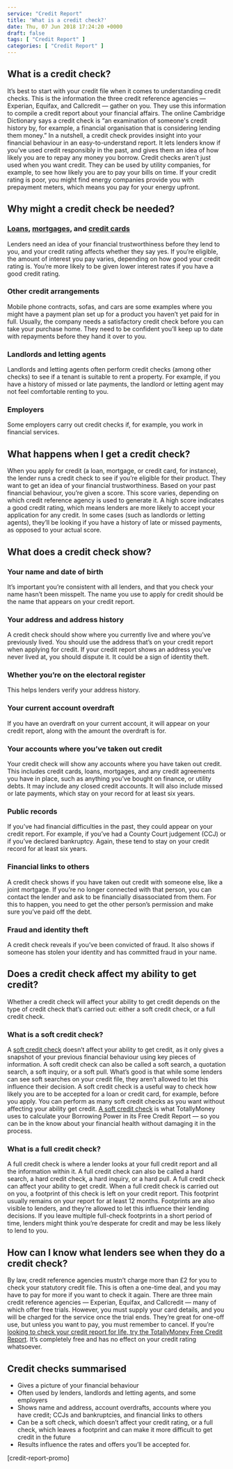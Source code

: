 ```yaml
---
service: "Credit Report"
title: 'What is a credit check?'
date: Thu, 07 Jun 2018 17:24:20 +0000
draft: false
tags: [ "Credit Report" ]
categories: [ "Credit Report" ]
---
```


What is a credit check?
-----------------------

It’s best to start with your credit file when it comes to understanding credit checks. This is the information the three credit reference agencies — Experian, Equifax, and Callcredit — gather on you. They use this information to compile a credit report about your financial affairs. The online Cambridge Dictionary says a credit check is “an examination of someone's credit history by, for example, a financial organisation that is considering lending them money.” In a nutshell, a credit check provides insight into your financial behaviour in an easy-to-understand report. It lets lenders know if you’ve used credit responsibly in the past, and gives them an idea of how likely you are to repay any money you borrow. Credit checks aren’t just used when you want credit. They can be used by utility companies, for example, to see how likely you are to pay your bills on time. If your credit rating is poor, you might find energy companies provide you with prepayment meters, which means you pay for your energy upfront.

Why might a credit check be needed?
-----------------------------------

### [Loans](https://www.totallymoney.com/loans/), [mortgages](https://www.totallymoney.com/mortgages/), and [credit cards](https://www.totallymoney.com/credit-cards/)

Lenders need an idea of your financial trustworthiness before they lend to you, and your credit rating affects whether they say yes. If you’re eligible, the amount of interest you pay varies, depending on how good your credit rating is. You’re more likely to be given lower interest rates if you have a good credit rating.

### Other credit arrangements

Mobile phone contracts, sofas, and cars are some examples where you might have a payment plan set up for a product you haven’t yet paid for in full. Usually, the company needs a satisfactory credit check before you can take your purchase home. They need to be confident you’ll keep up to date with repayments before they hand it over to you.

### Landlords and letting agents

Landlords and letting agents often perform credit checks (among other checks) to see if a tenant is suitable to rent a property. For example, if you have a history of missed or late payments, the landlord or letting agent may not feel comfortable renting to you.

### Employers

Some employers carry out credit checks if, for example, you work in financial services.

What happens when I get a credit check?
---------------------------------------

When you apply for credit (a loan, mortgage, or credit card, for instance), the lender runs a credit check to see if you’re eligible for their product. They want to get an idea of your financial trustworthiness. Based on your past financial behaviour, you’re given a score. This score varies, depending on which credit reference agency is used to generate it. A high score indicates a good credit rating, which means lenders are more likely to accept your application for any credit. In some cases (such as landlords or letting agents), they’ll be looking if you have a history of late or missed payments, as opposed to your actual score.

What does a credit check show?
------------------------------

### Your name and date of birth

It’s important you’re consistent with all lenders, and that you check your name hasn’t been misspelt. The name you use to apply for credit should be the name that appears on your credit report.

### Your address and address history

A credit check should show where you currently live and where you’ve previously lived. You should use the address that’s on your credit report when applying for credit. If your credit report shows an address you’ve never lived at, you should dispute it. It could be a sign of identity theft.

### Whether you’re on the electoral register

This helps lenders verify your address history.

### Your current account overdraft

If you have an overdraft on your current account, it will appear on your credit report, along with the amount the overdraft is for.

### Your accounts where you’ve taken out credit

Your credit check will show any accounts where you have taken out credit. This includes credit cards, loans, mortgages, and any credit agreements you have in place, such as anything you’ve bought on finance, or utility debts. It may include any closed credit accounts. It will also include missed or late payments, which stay on your record for at least six years.

### Public records

If you’ve had financial difficulties in the past, they could appear on your credit report. For example, if you’ve had a County Court judgement (CCJ) or if you’ve declared bankruptcy. Again, these tend to stay on your credit record for at least six years.

### Financial links to others

A credit check shows if you have taken out credit with someone else, like a joint mortgage. If you’re no longer connected with that person, you can contact the lender and ask to be financially disassociated from them. For this to happen, you need to get the other person’s permission and make sure you’ve paid off the debt.

### Fraud and identity theft

A credit check reveals if you’ve been convicted of fraud. It also shows if someone has stolen your identity and has committed fraud in your name.

Does a credit check affect my ability to get credit?
----------------------------------------------------

Whether a credit check will affect your ability to get credit depends on the type of credit check that’s carried out: either a soft credit check, or a full credit check.

### What is a soft credit check?

A [soft credit check](https://www.totallymoney.com/credit-cards/find-eligibility/) doesn’t affect your ability to get credit, as it only gives a snapshot of your previous financial behaviour using key pieces of information. A soft credit check can also be called a soft search, a quotation search, a soft inquiry, or a soft pull. What’s good is that while some lenders can see soft searches on your credit file, they aren’t allowed to let this influence their decision. A soft credit check is a useful way to check how likely you are to be accepted for a loan or credit card, for example, before you apply. You can perform as many soft credit checks as you want without affecting your ability get credit. [A soft credit check](https://www.totallymoney.com/loans/eligibility/) is what TotallyMoney uses to calculate your Borrowing Power in its Free Credit Report — so you can be in the know about your financial health without damaging it in the process.

### What is a full credit check?

A full credit check is where a lender looks at your full credit report and all the information within it. A full credit check can also be called a hard search, a hard credit check, a hard inquiry, or a hard pull. A full credit check can affect your ability to get credit. When a full credit check is carried out on you, a footprint of this check is left on your credit report. This footprint usually remains on your report for at least 12 months. Footprints are also visible to lenders, and they’re allowed to let this influence their lending decisions. If you leave multiple full-check footprints in a short period of time, lenders might think you’re desperate for credit and may be less likely to lend to you.

How can I know what lenders see when they do a credit check?
------------------------------------------------------------

By law, credit reference agencies mustn’t charge more than £2 for you to check your statutory credit file. This is often a one-time deal, and you may have to pay for more if you want to check it again. There are three main credit reference agencies — Experian, Equifax, and Callcredit — many of which offer free trials. However, you must supply your card details, and you will be charged for the service once the trial ends. They’re great for one-off use, but unless you want to pay, you must remember to cancel. If you’re [looking to check your credit report for life, try the TotallyMoney Free Credit Report](https://www.totallymoney.com/free-credit-report/). It’s completely free and has no effect on your credit rating whatsoever.

Credit checks summarised
------------------------

*   Gives a picture of your financial behaviour
*   Often used by lenders, landlords and letting agents, and some employers
*   Shows name and address, account overdrafts, accounts where you have credit; CCJs and bankruptcies, and financial links to others
*   Can be a soft check, which doesn’t affect your credit rating, or a full check, which leaves a footprint and can make it more difficult to get credit in the future
*   Results influence the rates and offers you’ll be accepted for.

\[credit-report-promo\]
